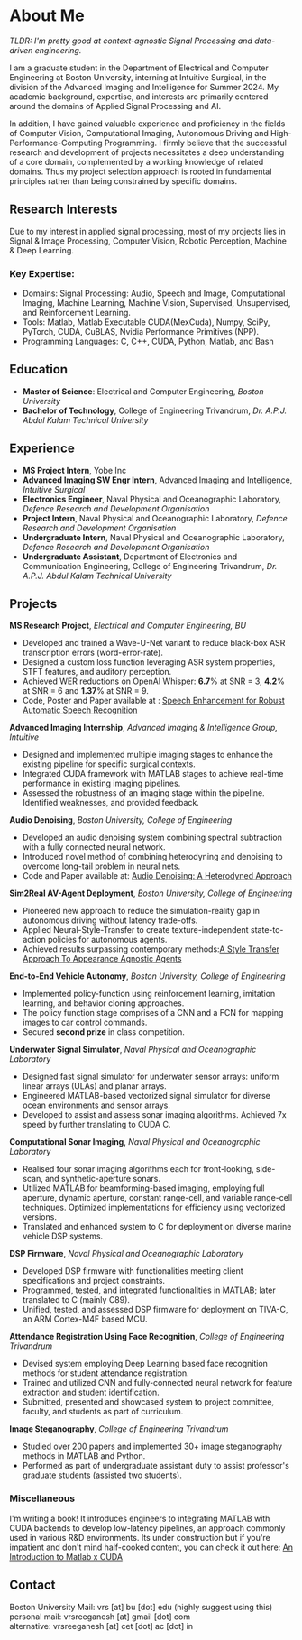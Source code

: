 # About Me
*TLDR: I'm pretty good at context-agnostic Signal Processing and data-driven engineering.*

I am a graduate student in the Department of Electrical and Computer Engineering at Boston University, interning at Intuitive Surgical, in the division of the Advanced Imaging and Intelligence for Summer 2024. My academic background, expertise, and interests are primarily centered around the domains of Applied Signal Processing and AI.

In addition, I have gained valuable experience and proficiency in the fields of Computer Vision, Computational Imaging, Autonomous Driving and High-Performance-Computing Programming. I firmly believe that the successful research and development of projects necessitates a deep understanding of a core domain, complemented by a working knowledge of related domains. Thus my project selection approach is rooted in fundamental principles rather than being constrained by specific domains.

## Research Interests
Due to my interest in applied signal processing, most of my projects lies in Signal & Image Processing, Computer Vision, Robotic Perception, Machine & Deep Learning. 

### Key Expertise:
- Domains: Signal Processing: Audio, Speech and Image, Computational Imaging, Machine Learning, Machine Vision, Supervised, Unsupervised, and Reinforcement Learning.
- Tools: Matlab, Matlab Executable CUDA(MexCuda), Numpy, SciPy, PyTorch, CUDA, CuBLAS, Nvidia Performance Primitives (NPP).
- Programming Languages: C, C++, CUDA, Python, Matlab, and Bash

## Education
- **Master of Science**: Electrical and Computer Engineering, *Boston University*
- **Bachelor of Technology**, College of Engineering Trivandrum, *Dr. A.P.J. Abdul Kalam Technical University*

## Experience
- **MS Project Intern**, Yobe Inc
- **Advanced Imaging SW Engr Intern**, Advanced Imaging and Intelligence, *Intuitive Surgical*
- **Electronics Engineer**, Naval Physical and Oceanographic Laboratory, *Defence Research and Development Organisation*
- **Project Intern**, Naval Physical and Oceanographic Laboratory, *Defence Research and Development Organisation*
- **Undergraduate Intern**, Naval Physical and Oceanographic Laboratory, *Defence Research and Development Organisation*
- **Undergraduate Assistant**, Department of Electronics and Communication Engineering, College of Engineering Trivandrum, *Dr. A.P.J. Abdul Kalam Technical University*


## Projects
<!-- =============================== -->
<!-- =============================== -->
<!-- =============================== -->
<!-- =============================== -->
<!-- =============================== -->
**MS Research Project**, *Electrical and Computer Engineering, BU* 
- Developed and trained a Wave-U-Net variant to reduce black-box ASR transcription errors (word-error-rate).
- Designed a custom loss function leveraging ASR system properties, STFT features, and auditory perception.
- Achieved WER reductions on OpenAI Whisper: **6.7**% at SNR = 3, **4.2**% at SNR = 6 and **1.37**\% at SNR = 9.
- Code, Poster and Paper available at : 
[Speech Enhancement for Robust Automatic Speech Recognition](https://github.com/vrsreeganesh/asr-enhancer)


<!-- =============================== -->
<!-- =============================== -->
<!-- =============================== -->
<!-- =============================== -->
<!-- =============================== -->
**Advanced Imaging Internship**, *Advanced Imaging & Intelligence Group, Intuitive*
- Designed and implemented multiple imaging stages to enhance the existing pipeline for specific surgical contexts.
- Integrated CUDA framework with MATLAB stages to achieve real-time performance in existing imaging pipelines.
- Assessed the robustness of an imaging stage within the pipeline. Identified weaknesses, and provided feedback.


<!-- =============================== -->
<!-- =============================== -->
<!-- =============================== -->
<!-- =============================== -->
<!-- =============================== -->
**Audio Denoising**, *Boston University, College of Engineering*
- Developed an audio denoising system combining  spectral subtraction with a fully connected neural network.
- Introduced novel method of combining heterodyning and denoising to overcome long-tail problem in neural nets.
- Code and Paper available at: [Audio Denoising: A Heterodyned Approach](https://github.com/vrsreeganesh/AudioDenoising_A_HeteroDyned_Approach)
 

<!-- =============================== -->
<!-- =============================== -->
<!-- =============================== -->
<!-- =============================== -->
<!-- =============================== -->
**Sim2Real AV-Agent Deployment**, *Boston University, College of Engineering*
- Pioneered new approach to reduce the simulation-reality gap in autonomous driving without latency trade-offs.
- Applied Neural-Style-Transfer to create texture-independent state-to-action policies for autonomous agents.
- Achieved results surpassing contemporary methods:[A Style Transfer Approach To Appearance Agnostic Agents](https://github.com/vrsreeganesh/StyleTransferApproachToAppearanceAgnosticAgents/blob/main/EC523_ProjectReport_SreeganeshValatharaRajendran.pdf)
 


<!-- =============================== -->
<!-- =============================== -->
<!-- =============================== -->
<!-- =============================== -->
<!-- =============================== -->
**End-to-End Vehicle Autonomy**, *Boston University, College of Engineering*
- Implemented policy-function using reinforcement learning, imitation learning, and behavior cloning approaches.
- The policy function stage comprises of a CNN and a FCN for mapping images to car control commands.
- Secured **second prize** in class competition. 

<!-- =============================== -->
<!-- =============================== -->
<!-- =============================== -->
<!-- =============================== -->
<!-- =============================== -->
**Underwater Signal Simulator**, *Naval Physical and Oceanographic Laboratory*
- Designed fast signal simulator for underwater sensor arrays: uniform linear arrays (ULAs) and planar arrays. 
- Engineered MATLAB-based vectorized signal simulator for diverse ocean environments and sensor arrays.
- Developed to assist and assess sonar imaging algorithms. Achieved 7x speed by further translating to CUDA C.

<!-- =============================== -->
<!-- =============================== -->
<!-- =============================== -->
<!-- =============================== -->
<!-- =============================== -->
**Computational Sonar Imaging**, *Naval Physical and Oceanographic Laboratory*
- Realised four sonar imaging algorithms each for front-looking, side-scan, and synthetic-aperture sonars.
- Utilized MATLAB for beamforming-based imaging, employing full aperture, dynamic aperture, constant range-cell, and variable range-cell techniques. Optimized implementations for efficiency using vectorized versions.
- Translated and enhanced system to C for deployment on diverse marine vehicle DSP systems.

<!-- =============================== -->
<!-- =============================== -->
<!-- =============================== -->
<!-- =============================== -->
<!-- =============================== -->
**DSP Firmware**, *Naval Physical and Oceanographic Laboratory*
- Developed DSP firmware with functionalities meeting client specifications and project constraints.
- Programmed, tested, and integrated functionalities in MATLAB; later translated to C (mainly C89).
- Unified, tested, and assessed DSP firmware for deployment on TIVA-C, an ARM Cortex-M4F based MCU.

<!-- =============================== -->
<!-- =============================== -->
<!-- =============================== -->
<!-- =============================== -->
<!-- =============================== -->
**Attendance Registration Using Face Recognition**, *College of Engineering Trivandrum*
- Devised system employing Deep Learning based face recognition methods for student attendance registration.
- Trained and utilized CNN and fully-connected neural network for feature extraction and student identification.
- Submitted, presented and showcased system to project committee, faculty, and students as part of curriculum.

<!-- =============================== -->
<!-- =============================== -->
<!-- =============================== -->
<!-- =============================== -->
<!-- =============================== -->
**Image Steganography**, *College of Engineering Trivandrum*
- Studied over 200 papers and implemented 30+ image steganography methods in MATLAB and Python.
- Performed as part of undergraduate assistant duty to assist professor's graduate students (assisted two students).

### Miscellaneous
I'm writing a book! It introduces engineers to integrating MATLAB with CUDA backends to develop low-latency pipelines, an approach commonly used in various R&D environments. Its under construction but if you're impatient and don't mind half-cooked content, you can check it out here: [An Introduction to Matlab x CUDA](https://vrsreeganesh.github.io/MatlabxCUDA/intro.html#)


## Contact
Boston University Mail: vrs [at] bu [dot] edu  (highly suggest using this)
personal mail: vrsreeganesh [at] gmail [dot] com  
alternative: vrsreeganesh [at] cet [dot] ac [dot] in